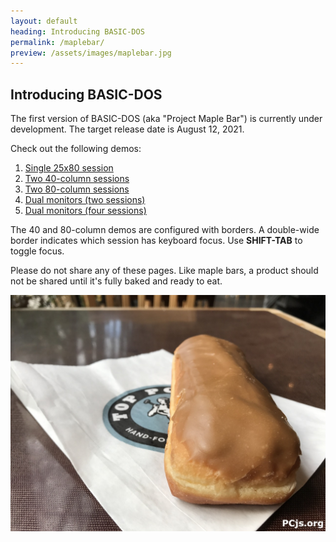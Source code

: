 ```yaml
---
layout: default
heading: Introducing BASIC-DOS
permalink: /maplebar/
preview: /assets/images/maplebar.jpg
---
```


## Introducing BASIC-DOS

The first version of BASIC-DOS (aka "Project Maple Bar") is currently under
development.  The target release date is August 12, 2021.

Check out the following demos:

 1. [Single 25x80 session](demos/?autoStart=true)
 2. [Two 40-column sessions](demos/?autoMount=%7B%20A:%7B%20name:%22BASIC-DOS2%22%7D%7D)
 3. [Two 80-column sessions](demos/?autoMount=%7B%20A:%7B%20name:%22BASIC-DOS3%22%7D%7D)
 4. [Dual monitors (two sessions)](demos/dual/)
 5. [Dual monitors (four sessions)](demos/dual/multi/)

The 40 and 80-column demos are configured with borders.  A double-wide border
indicates which session has keyboard focus.  Use **SHIFT-TAB** to toggle focus.

Please do not share any of these pages.  Like maple bars, a product should not
be shared until it's fully baked and ready to eat.

[![Maple Bar](/assets/images/maplebar.jpg)](demos/)
